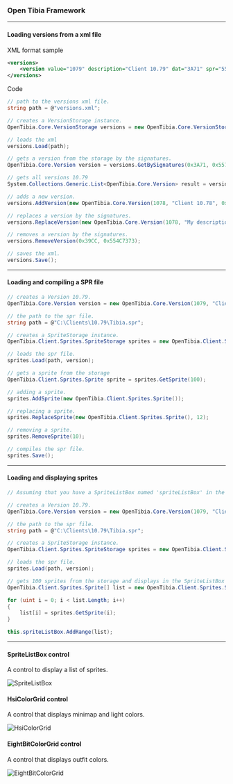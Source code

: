 ### Open Tibia Framework

---

#### Loading versions from a xml file

XML format sample
``` XML
<versions>
    <version value="1079" description="Client 10.79" dat="3A71" spr="557A5E34" otb="56" />
</versions>
```
Code
``` C#
// path to the versions xml file.
string path = @"versions.xml";

// creates a VersionStorage instance.
OpenTibia.Core.VersionStorage versions = new OpenTibia.Core.VersionStorage();

// loads the xml
versions.Load(path);

// gets a version from the storage by the signatures.
OpenTibia.Core.Version version = versions.GetBySignatures(0x3A71, 0x557A5E34);

// gets all versions 10.79
System.Collections.Generic.List<OpenTibia.Core.Version> result = versions.GetByVersionValue(1079);

// adds a new version.
versions.AddVersion(new OpenTibia.Core.Version(1078, "Client 10.78", 0x39CC, 0x554C7373, 56));

// replaces a version by the signatures.
versions.ReplaceVersion(new OpenTibia.Core.Version(1078, "My description 10.78", 0x39CC, 0x554C7373, 56), 0x39CC, 0x554C7373);

// removes a version by the signatures.
versions.RemoveVersion(0x39CC, 0x554C7373);

// saves the xml.
versions.Save();
```

---

#### Loading and compiling a SPR file

``` C#
// creates a Version 10.79.
OpenTibia.Core.Version version = new OpenTibia.Core.Version(1079, "Client 10.79", 0x3A71, 0x557A5E34, 0);

// the path to the spr file.
string path = @"C:\Clients\10.79\Tibia.spr";

// creates a SpriteStorage instance.
OpenTibia.Client.Sprites.SpriteStorage sprites = new OpenTibia.Client.Sprites.SpriteStorage();

// loads the spr file.
sprites.Load(path, version);

// gets a sprite from the storage
OpenTibia.Client.Sprites.Sprite sprite = sprites.GetSprite(100);

// adding a sprite.
sprites.AddSprite(new OpenTibia.Client.Sprites.Sprite());

// replacing a sprite.
sprites.ReplaceSprite(new OpenTibia.Client.Sprites.Sprite(), 12);

// removing a sprite.
sprites.RemoveSprite(10);

// compiles the spr file.
sprites.Save();
```

---

#### Loading and displaying sprites

``` C#
// Assuming that you have a SpriteListBox named 'spriteListBox' in the form.

// creates a Version 10.79.
OpenTibia.Core.Version version = new OpenTibia.Core.Version(1079, "Client 10.79", 0x3A71, 0x557A5E34, 0);

// the path to the spr file.
string path = @"C:\Clients\10.79\Tibia.spr";

// creates a SpriteStorage instance.
OpenTibia.Client.Sprites.SpriteStorage sprites = new OpenTibia.Client.Sprites.SpriteStorage();

// loads the spr file.
sprites.Load(path, version);

// gets 100 sprites from the storage and displays in the SpriteListBox
OpenTibia.Client.Sprites.Sprite[] list = new OpenTibia.Client.Sprites.Sprite[100];

for (uint i = 0; i < list.Length; i++)
{
    list[i] = sprites.GetSprite(i);
}

this.spriteListBox.AddRange(list);
```

---

#### SpriteListBox control

A control to display a list of sprites.

![SpriteListBox](http://s22.postimg.org/48ttg8xpd/Sprite_List_Box.png)

#### HsiColorGrid control

A control that displays minimap and light colors.

![HsiColorGrid](http://s15.postimg.org/ah0eeme8b/Hsi_Color_Grid.png)

#### EightBitColorGrid control

A control that displays outfit colors.

![EightBitColorGrid](http://s13.postimg.org/526xlym2f/Eight_Bit_Color_Grid.png)
